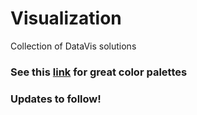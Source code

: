# Visualization
Collection of DataVis solutions

### See this [link](https://github.com/BlakeRMills/MetBrewer) for great color palettes   

### Updates to follow!
